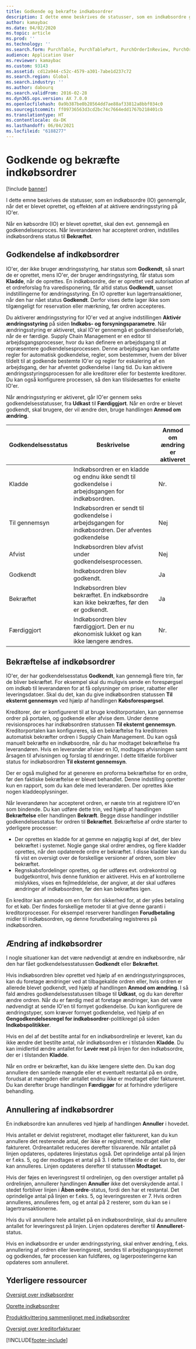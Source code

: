 ```yaml
---
title: Godkende og bekræfte indkøbsordrer
description: I dette emne beskrives de statusser, som en indkøbsordre gennemgår, når det er blevet oprettet, og effekten af at aktivere ændringsstyring på PO'er.
author: kamaybac
ms.date: 04/02/2020
ms.topic: article
ms.prod: ''
ms.technology: ''
ms.search.form: PurchTable, PurchTablePart, PurchOrderInReview, PurchOrderApproved, PurchOrderInDraft, PurchOrderAssignedToMe, VendPurchOrderJournalListPage, PurchTableWorkflowDropDialog, VendPurchOrderJournal
audience: Application User
ms.reviewer: kamaybac
ms.custom: 93143
ms.assetid: cd12a944-c52c-4579-a301-7abe1d237c72
ms.search.region: Global
ms.search.industry: ''
ms.author: dabourq
ms.search.validFrom: 2016-02-28
ms.dyn365.ops.version: AX 7.0.0
ms.openlocfilehash: 0a9b387be0b28564dd7ae88af33812a8bbf034c0
ms.sourcegitcommit: ff09736563d3cd2bc74c7664edd1767b218401cb
ms.translationtype: HT
ms.contentlocale: da-DK
ms.lasthandoff: 06/04/2021
ms.locfileid: "6188277"
---
```

# <a name="approve-and-confirm-purchase-orders"></a>Godkende og bekræfte indkøbsordrer

[!include [banner](../includes/banner.md)]

I dette emne beskrives de statusser, som en indkøbsordre (IO) gennemgår, når det er blevet oprettet, og effekten af at aktivere ændringsstyring på IO'er.

Når en købsordre (IO) er blevet oprettet, skal den evt. gennemgå en godkendelsesproces. Når leverandøren har accepteret ordren, indstilles indkøbsordrens status til **Bekræftet**.

## <a name="approval-of-purchase-orders"></a>Godkendelse af indkøbsordrer
IO'er, der ikke bruger ændringsstyring, har status som **Godkendt**, så snart de er oprettet, mens IO'er, der bruger ændringsstyring, får status som **Kladde**, når de oprettes. En indkøbsordre, der er oprettet ved autorisation af et ordreforslag fra varedisponering, får altid status **Godkendt**, uanset indstillingerne for ændringsstyring. En IO opretter kun lagertransaktioner, når den har nået status **Godkendt**. Derfor vises dette lager ikke som tilgængeligt for reservation eller mærkning, før ordren accepteres.

Du aktiverer ændringsstyring for IO'er ved at angive indstillingen **Aktivér ændringsstyring** på siden **Indkøbs- og forsyningsparametre**. Når ændringsstyring er aktiveret, skal IO'er gennemgå et godkendelsesforløb, når de er færdige. Supply Chain Management er en editor til arbejdsgangsprocesser, hvor du kan definere en arbejdsgang til at repræsentere godkendelsesprocessen. Denne arbejdsgang kan omfatte regler for automatisk godkendelse, regler, som bestemmer, hvem der bliver tildelt til at godkende bestemte IO'er og regler for eskalering af en arbejdsgang, der har afventet godkendelse i lang tid. Du kan aktivere ændringsstyringsprocessen for alle kreditorer eller for bestemte kreditorer. Du kan også konfigurere processen, så den kan tilsidesættes for enkelte IO'er.

Når ændringsstyring er aktiveret, går IO'er gennem seks godkendelsesstatusser, fra **Udkast** til **Færdiggjort**. Når en ordre er blevet godkendt, skal brugere, der vil ændre den, bruge handlingen **Anmod om ændring**.

| Godkendelsesstatus | Beskrivelse                                                                      | Anmod om ændring er aktiveret |
|-----------------|----------------------------------------------------------------------------------|---------------------------|
| Kladde           | Indkøbsordren er en kladde og endnu ikke sendt til godkendelse i arbejdsgangen for indkøbsordren.     | Nr.                        |
| Til gennemsyn       | Indkøbsordren er sendt til godkendelse i arbejdsgangen for indkøbsordren. Der afventes godkendelse       | Nej                        |
| Afvist        | Indkøbsordren blev afvist under godkendelsesprocessen.                                 | Nej                        |
| Godkendt        | Indkøbsordren blev godkendt.                                                             | Ja                       |
| Bekræftet       | Indkøbsordren blev bekræftet. En indkøbsordre kan ikke bekræftes, før den er godkendt.        | Ja                       |
| Færdiggjort       | Indkøbsordren blev færdiggjort. Den er nu økonomisk lukket og kan ikke længere ændres. | Nr.                        |

## <a name="confirming-purchase-orders"></a>Bekræftelse af indkøbsordrer
IO'er, der har godkendelsesstatus **Godkendt**, kan gennemgå flere trin, før de bliver bekræftet. For eksempel skal du muligvis sende en forespørgsel om indkøb til leverandøren for at få oplysninger om priser, rabatter eller leveringsdatoer. Skal du det, kan du give indkøbsordren statussen **Til eksternt gennemsyn** ved hjælp af handlingen **Købsforespørgsel**.

Kreditorer, der er konfigureret til at bruge kreditorportalen, kan gennemse ordrer på portalen, og godkende eller afvise dem. Under denne revisionsproces har indkøbsordren statussen **Til eksternt gennemsyn**. Kreditorportalen kan konfigureres, så en bekræftelse fra kreditoren automatisk bekræfter ordren i Supply Chain Management. Du kan også manuelt bekræfte en indkøbsordre, når du har modtaget bekræftelse fra leverandøren. Hvis en leverandør afviser en IO, modtages afvisningen samt årsagen til afvisningen og forslag til ændringer. I dette tilfælde forbliver status for indkøbsordren **Til eksternt gennemsyn**.

Der er også mulighed for at generere en proforma bekræftelse for en ordre, før den faktiske bekræftelse er blevet behandlet. Denne indstilling opretter kun en rapport, som du kan dele med leverandøren. Der oprettes ikke nogen kladdeoplysninger.

Når leverandøren har accepteret ordren, er næste trin at registrere IO'en som bindende. Du kan udføre dette trin, ved hjælp af handlingen **Bekræftelse** eller handlingen **Bekræft**. Begge disse handlinger indstiller godkendelsesstatus for ordren til **Bekræftet**. Bekræftelse af ordre starter to yderligere processer:

-   Der oprettes en kladde for at gemme en nøjagtig kopi af det, der blev bekræftet i systemet. Nogle gange skal ordrer ændres, og flere kladder oprettes, når den opdaterede ordre er bekræftet. I disse kladder kan du få vist en oversigt over de forskellige versioner af ordren, som blev bekræftet.
-   Regnskabsfordelinger oprettes, og der udføres evt. ordrekontrol og budgetkontrol, hvis denne funktion er aktiveret. Hvis en af kontrollerne mislykkes, vises en fejlmeddelelse, der angiver, at der skal udføres ændringer af indkøbsordren, før den kan bekræftes igen.

En kreditor kan anmode om en form for sikkerhed for, at der ydes betaling for et køb. Der findes forskellige metoder til at give denne garanti i kreditorprocesser. For eksempel reserverer handlingen **Forudbetaling** midler til indkøbsordren, og denne forudbetaling registreres på indkøbsordren.

## <a name="changing-purchase-orders"></a>Ændring af indkøbsordrer
I nogle situationer kan det være nødvendigt at ændre en indkøbsordre, når den har fået godkendelsesstatussen **Godkendt** eller **Bekræftet**.

Hvis indkøbsordren blev oprettet ved hjælp af en ændringsstyringsproces, kan du foretage ændringer ved at tilbagekalde ordren eller, hvis ordren er allerede blevet godkendt, ved hjælp af handlingen **Anmod om ændring**. I så fald ændres godkendelsesstatussen tilbage til **Udkast**, og du kan derefter ændre ordren. Når du er færdig med at foretage ændringer, kan det være nødvendigt at sende IO'en til fornyet godkendelse. Du kan konfigurere de ændringstyper, som kræver fornyet godkendelse, ved hjælp af en **Gengodkendelsesregel for indkøbsordrer**-politikregel på siden **Indkøbspolitikker**.

Hvis en del af det bestilte antal for en indkøbsordrelinje er leveret, kan du ikke ændre det bestilte antal, når indkøbsordren er i tilstanden **Kladde**. Du kan imidlertid ændre antallet for **Levér rest** på linjen for den indkøbsordre, der er i tilstanden **Kladde**.

Når en ordre er bekræftet, kan du ikke længere slette den. Du kan dog annullere den samlede mængde eller et eventuelt restantal på en ordre, forudsat at mængden eller antallet endnu ikke er modtaget eller faktureret. Du kan derefter bruge handlingen **Færdiggør** for at forhindre yderligere behandling. 


## <a name="canceling-purchase-orders"></a>Annullering af indkøbsordrer

En indkøbsordre kan annulleres ved hjælp af handlingen **Annuller** i hovedet.

Hvis antallet er delvist registreret, modtaget eller faktureret, kan du kun annullere det resterende antal, der ikke er registreret, modtaget eller faktureret. Ordreantallet reduceres derefter tilsvarende. Når antallet på linjen opdateres, opdateres linjestatus også. Det oprindelige antal på linjen er f.eks. 5, og der modtages et antal på 3. I dette tilfælde er det kun to, der kan annulleres. Linjen opdateres derefter til statussen **Modtaget**.

Hvis der føjes en leveringsrest til ordrelinjen, og den overstiger antallet på ordrelinjen, annullerer handlingen **Annuller** ikke det overskydende antal. I stedet forbliver linjen i **Åben ordre**-status, fordi den har et restantal. Det oprindelige antal på linjen er f.eks. 5, og leveringsresten er 7. Hvis ordren annulleres, annulleres fem, og et antal på 2 resterer, som du kan se i lagertransaktionerne.

Hvis du vil annullere hele antallet på en indkøbsordrelinje, skal du annullere antallet for leveringsrest på linjen. Linjen opdateres derefter til **Annulleret**-status.

Hvis en indkøbsordre er under ændringsstyring, skal enhver ændring, f.eks. annullering af ordren eller leveringsrest, sendes til arbejdsgangssystemet og godkendes, før processen kan fuldføres, og lagerposteringerne kan opdateres som annulleret.

## <a name="additional-resources"></a>Yderligere ressourcer

[Oversigt over indkøbsordrer](purchase-order-overview.md)

[Oprette indkøbsordrer](purchase-order-creation.md)

[Produktkvittering sammenlignet med indkøbsordrer](product-receipt-against-purchase-orders.md)

[Oversigt over kreditorfakturaer](../../finance/accounts-payable/vendor-invoices-overview.md)





[!INCLUDE[footer-include](../../includes/footer-banner.md)]